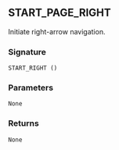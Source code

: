## START\_PAGE\_RIGHT

Initiate right-arrow navigation.


### Signature

`START_RIGHT ()`


### Parameters

`None`


### Returns

`None`
